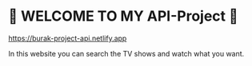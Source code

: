 #                                                                     👋 WELCOME TO MY API-Project 👋

https://burak-project-api.netlify.app

In this website you can search the TV shows and watch what you want.
